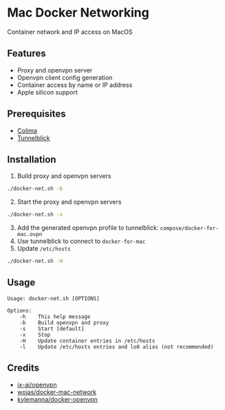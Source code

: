 # Mac Docker Networking
Container network and IP access on MacOS

## Features
- Proxy and openvpn server
- Openvpn client config generation
- Container access by name or IP address
- Apple silicon support

## Prerequisites
- [Colima](https://github.com/abiosoft/colima)
- [Tunnelblick](https://tunnelblick.net)

## Installation
1. Build proxy and openvpn servers
```sh
./docker-net.sh -b
```
2. Start the proxy and openvpn servers 
```sh
./docker-net.sh -s
```
3. Add the generated openvpn profile to tunnelblick: `compose/docker-for-mac.ovpn`
4. Use tunnelblick to connect to `docker-for-mac`
5. Update `/etc/hosts`
```sh
./docker-net.sh -H

```
## Usage
```
Usage: docker-net.sh [OPTIONS]

Options: 
    -h    This help message
    -b    Build openvpn and proxy
    -s    Start [default]
    -x    Stop
    -H    Update container entries in /etc/hosts
    -l    Update /etc/hosts entries and lo0 alias (not recommended)
```
## Credits       
- [ix-ai/openvpn](https://github.com/ix-ai/openvpn)
- [wojas/docker-mac-network](https://github.com/wojas/docker-mac-network)
- [kylemanna/docker-openvpn](https://github.com/kylemanna/docker-openvpn)

